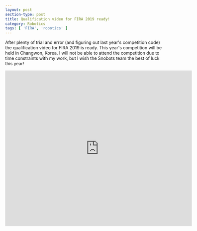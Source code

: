 ```yaml
---
layout: post
section-type: post
title: Qualification video for FIRA 2019 ready!
category: Robotics
tags: [ 'FIRA', 'robotics' ]
---
```

After plenty of trial and error (and figuring out last year's competition code) the qualification video for FIRA 2019 is ready. This year's competition will be held in Changwon, Korea. I will not be able to attend the competition due to time constraints with my work, but I wish the Snobots team the best of luck this year!

<div style="text-align: center">
<iframe width="600" height="500" src="https://www.youtube.com/embed/ETa633_Bc9U" frameborder="0" allow="accelerometer; autoplay; encrypted-media; gyroscope; picture-in-picture" allowfullscreen></iframe>
</div>